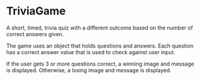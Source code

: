 # TriviaGame

A short, timed, trivia quiz with a different outcome based on the number of correct answers given.

The game uses an object that holds questions and answers. Each question has a correct
answer value that is used to check against user input.

If the user gets 3 or more questions correct, a winning image and message is displayed. Otherwise, a losing image
and message is displayed.

